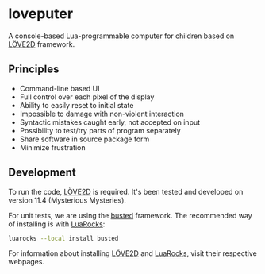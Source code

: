 # loveputer
A console-based Lua-programmable computer for children based on [LÖVE2D] framework.

## Principles
* Command-line based UI
* Full control over each pixel of the display
* Ability to easily reset to initial state
* Impossible to damage with non-violent interaction
* Syntactic mistakes caught early, not accepted on input
* Possibility to test/try parts of program separately
* Share software in source package form
* Minimize frustration


## Development

To run the code, [LÖVE2D] is required. It's been tested and developed on version 11.4 (Mysterious Mysteries).

For unit tests, we are using the [busted] framework. The recommended way of installing is with [LuaRocks]:

```sh
luarocks --local install busted
```

For information about installing [LÖVE2D] and [LuaRocks], visit their respective webpages.



[löve2d]: https://love2d.org
[busted]: https://lunarmodules.github.io/busted/
[LuaRocks]: https://luarocks.org/
